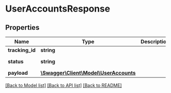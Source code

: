 # UserAccountsResponse

## Properties
Name | Type | Description | Notes
------------ | ------------- | ------------- | -------------
**tracking_id** | **string** |  | 
**status** | **string** |  | [default to 'Ok']
**payload** | [**\Swagger\Client\Model\UserAccounts**](UserAccounts.md) |  | 

[[Back to Model list]](../../README.md#documentation-for-models) [[Back to API list]](../../README.md#documentation-for-api-endpoints) [[Back to README]](../../README.md)

